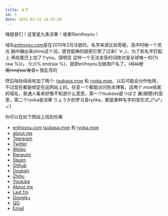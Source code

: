 ```yaml
---
title: 关于
id: 5
date: 2015-02-22 14:25:26
---
```


嗨提督们！这里是九条涼果！或者叫enihsyou！

域名[enihsyou.com](https://enihsyou.com)是在2015年2月注册的，名字来源比较奇葩，高中时候一个灵光 脑中蹦出来shine这个词，感觉挺棒的就把它倒了过来(ﾟ∀。)，为了和名字匹配上 再给尾巴上加了个you。很明显 这样一个无法发音的词绝对是全球唯一的{% raw %}_(┐「ε:)_{% endraw %}，就把enihsyou当做用户名了。(~~可以使用/enɪʃoʊ/发音~~←我乱写的

然后陆陆续续有加了两个: [tsubasa.moe](https://tsubasa.moe) 和 [ryoka.moe](https://ryoka.moe)，以后可能会分作他用，不过现在都是绑定在这网站上的，任意一个都能访问到本博客。这两个.moe结尾的域名，普通人看来好像不知道什么意思，第一个tsubasa是つばさ 翼(翅膀)的意思，第二个ryoka是涼果 りょうか的罗马音ryōka。都是某种名字的变形式_(°ω°｣ ∠)

你可以在如下网站上找到你果

*   [enihsyou.com](https://enihsyou.com) [tsubasa.moe](https://tsubasa.moe) 和 [ryoka.moe](https://ryoka.moe)
*   [about.me](https://about.me/enihsyou)
*   [Telegram](https://telegram.me/enihsyou)
*   [Twitter](https://twitter.com/enihsyou)
*   [Weibo](http://weibo.com/enihsyou)
*   [Bangumi](https://bgm.tv/user/kacyan)
*   [Steam](https://steamcommunity.com/id/enihsyou)
*   [Github](https://github.com/enihsyou)
*   [Douban](https://douban.com/people/104858749)
*   [Zhihu](https://www.zhihu.com/people/enihsyou)
*   [Youtube](https://www.youtube.com/channel/UCvOYzUvke259Dfkj74m8ogg)
*   [About.me](https://about.me/enihsyou)
*   [Last.fm](https://www.last.fm/user/guoka)
*   [Google+](https://plus.google.com/108566891153597019822)
*   [QQ](tencent://message/?uin=1131626817&site=enihsyou.com&menu=yes)
*   [Email](mailto:haturo@enihsyou.com)


